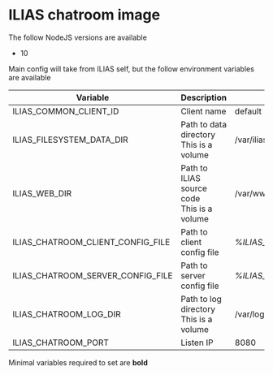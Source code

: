 # ILIAS chatroom image

The follow NodeJS versions are available

- 10

Main config will take from ILIAS self, but the follow environment variables are available

| Variable | Description | Default value |
| -------- | ----------- | ------------- |
| ILIAS_COMMON_CLIENT_ID | Client name | default |
| ILIAS_FILESYSTEM_DATA_DIR | Path to data directory<br>This is a volume | /var/iliasdata |
| ILIAS_WEB_DIR | Path to ILIAS source code<br>This is a volume | /var/www/html |
| ILIAS_CHATROOM_CLIENT_CONFIG_FILE | Path to client config file | *%ILIAS_FILESYSTEM_DATA_DIR%*/*%ILIAS_COMMON_CLIENT_ID%*/chatroom/client.cfg |
| ILIAS_CHATROOM_SERVER_CONFIG_FILE | Path to server config file | *%ILIAS_FILESYSTEM_DATA_DIR%*/*%ILIAS_COMMON_CLIENT_ID%*/chatroom/server.cfg |
| ILIAS_CHATROOM_LOG_DIR | Path to log directory<br>This is a volume | /var/log/chatroom |
| ILIAS_CHATROOM_PORT | Listen IP | 8080 |

Minimal variables required to set are **bold**
